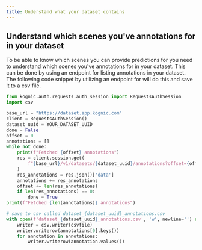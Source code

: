 ```yaml
---
title: Understand what your dataset contains
---
```


## Understand which scenes you've annotations for in your dataset

To be able to know which scenes you can provide predictions for you need to understand which scenes you've
annotations for in your dataset. This can be done by using an endpoint for listing annotations in your dataset. The following code snippet by utilizing an endpoint for
will do this and save it to a csv file.

```python
from kognic.auth.requests.auth_session import RequestsAuthSession
import csv

base_url = "https://dataset.app.kognic.com"
client = RequestsAuthSession()
dataset_uuid = YOUR_DATASET_UUID
done = False
offset = 0
annotations = []
while not done:
    print(f"Fetched {offset} annotations")
    res = client.session.get(
        f"{base_url}/v1/datasets/{dataset_uuid}/annotations?offset={offset}"
    )
    res_annotations = res.json()['data']
    annotations += res_annotations
    offset += len(res_annotations)
    if len(res_annotations) == 0:
        done = True
print(f"Fetched {len(annotations)} annotations")

# save to csv called dataset_{dataset_uuid}_annotations.csv
with open(f'dataset_{dataset_uuid}_annotations.csv', 'w', newline='') as csvfile:
    writer = csv.writer(csvfile)
    writer.writerow(annotations[0].keys())
    for annotation in annotations:
        writer.writerow(annotation.values())
```